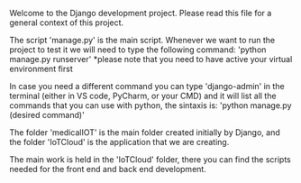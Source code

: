 Welcome to the Django development project. Please 
read this file for a general context of this project.

The script 'manage.py' is the main script. Whenever we
want to run the project to test it we will need to type
the following command: 'python manage.py runserver'
*please note that you need to have active your virtual
environment first

In case you need a different command you can type 
'django-admin' in the terminal (either in VS code, 
PyCharm, or your CMD) and it will list all the commands
that you can use with python, the sintaxis is:
'python manage.py (desired command)'

The folder 'medicalIOT' is the main folder created initially
by Django, and the folder 'IoTCloud' is the application that
we are creating. 

The main work is held in the 'IoTCloud' folder, there you can find
the scripts needed for the front end and back end development.